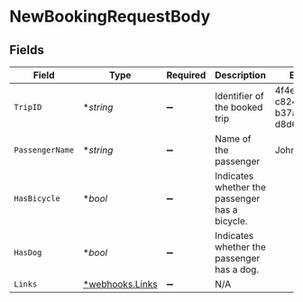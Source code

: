 # NewBookingRequestBody


## Fields

| Field                                             | Type                                              | Required                                          | Description                                       | Example                                           |
| ------------------------------------------------- | ------------------------------------------------- | ------------------------------------------------- | ------------------------------------------------- | ------------------------------------------------- |
| `TripID`                                          | **string*                                         | :heavy_minus_sign:                                | Identifier of the booked trip                     | 4f4e4e1-c824-4d63-b37a-d8d698862f1d               |
| `PassengerName`                                   | **string*                                         | :heavy_minus_sign:                                | Name of the passenger                             | John Doe                                          |
| `HasBicycle`                                      | **bool*                                           | :heavy_minus_sign:                                | Indicates whether the passenger has a bicycle.    |                                                   |
| `HasDog`                                          | **bool*                                           | :heavy_minus_sign:                                | Indicates whether the passenger has a dog.        |                                                   |
| `Links`                                           | [*webhooks.Links](../../models/webhooks/links.md) | :heavy_minus_sign:                                | N/A                                               |                                                   |